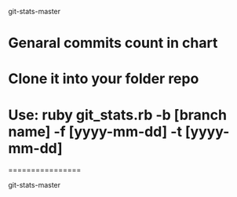 git-stats-master
# Genaral commits count in chart
# Clone it into your folder repo
# Use: ruby git_stats.rb -b [branch name] -f [yyyy-mm-dd] -t [yyyy-mm-dd]
================

git-stats-master
